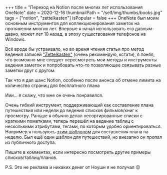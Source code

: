 +++
title = "Переход на Notion после многих лет использования OneNote"
date = 2020-12-16
thumbnailPath = "/self/img/thumbs/books.jpg"
tags = ["notion", "zettelkasten"]
isPopular = false
+++
OneNote был моим основным инструментов для коллекционирования заметок на протяжении многих лет.
Впервые я начал использовать его давным-давно, может лет 10 назад, в эпоху существования телефонов на Windows.

Всё вроде бы устраивало, но во время чтения статьи про метод ведения записей ["Zettelkasten"](https://en.wikipedia.org/wiki/Zettelkasten)
(очень рекомендую, кстати), я понял, что возможно мне следует пересмотреть мои методы и инструменты ведения заметок и
попробовать что-то позволяющее связывать разные заметки друг с другом.

Так что я дал шанс Notion, особенно после анонса об отмене лимита на количество страниц для бесплатного плана

Иии... я скажу, что мне он очень понравился.

Очень гибкий инструмент, поддерживающий как составление плана путешествия или недели до ведения списков фильмов/книг к просмотру.
Раньше я обычно делал несортированные списки с краткими пометками, 
теперь перешёл на ведение таблиц с несколькими атрибутами, тегами, по которым удобно ориентироваться.
Например я пользуюсь [этим шаблоном](https://notionpages.com/578/weekly-planning-template/) для составления плана на неделю.
Был ещё один шаблон для путешествий, но внезапно он пропал из публичного доступа.

Пишите в комментах, если интересно посмотреть другие примеры списков/таблиц/планов.

P.S. Это не реклама и никаких денег от Ноушн я не получал 😛